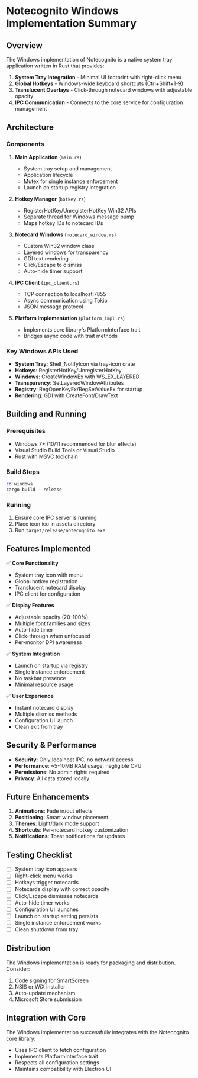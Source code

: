 # Notecognito Windows Implementation Summary

## Overview

The Windows implementation of Notecognito is a native system tray application written in Rust that provides:

1. **System Tray Integration** - Minimal UI footprint with right-click menu
2. **Global Hotkeys** - Windows-wide keyboard shortcuts (Ctrl+Shift+1-9)
3. **Translucent Overlays** - Click-through notecard windows with adjustable opacity
4. **IPC Communication** - Connects to the core service for configuration management

## Architecture

### Components

1. **Main Application** (`main.rs`)
    - System tray setup and management
    - Application lifecycle
    - Mutex for single instance enforcement
    - Launch on startup registry integration

2. **Hotkey Manager** (`hotkey.rs`)
    - RegisterHotKey/UnregisterHotKey Win32 APIs
    - Separate thread for Windows message pump
    - Maps hotkey IDs to notecard IDs

3. **Notecard Windows** (`notecard_window.rs`)
    - Custom Win32 window class
    - Layered windows for transparency
    - GDI text rendering
    - Click/Escape to dismiss
    - Auto-hide timer support

4. **IPC Client** (`ipc_client.rs`)
    - TCP connection to localhost:7855
    - Async communication using Tokio
    - JSON message protocol

5. **Platform Implementation** (`platform_impl.rs`)
    - Implements core library's PlatformInterface trait
    - Bridges async code with trait methods

### Key Windows APIs Used

- **System Tray**: Shell_NotifyIcon via tray-icon crate
- **Hotkeys**: RegisterHotKey/UnregisterHotKey
- **Windows**: CreateWindowEx with WS_EX_LAYERED
- **Transparency**: SetLayeredWindowAttributes
- **Registry**: RegOpenKeyEx/RegSetValueEx for startup
- **Rendering**: GDI with CreateFont/DrawText

## Building and Running

### Prerequisites
- Windows 7+ (10/11 recommended for blur effects)
- Visual Studio Build Tools or Visual Studio
- Rust with MSVC toolchain

### Build Steps
```powershell
cd windows
cargo build --release
```

### Running
1. Ensure core IPC server is running
2. Place icon.ico in assets directory
3. Run `target/release/notecognito.exe`

## Features Implemented

✅ **Core Functionality**
- System tray icon with menu
- Global hotkey registration
- Translucent notecard display
- IPC client for configuration

✅ **Display Features**
- Adjustable opacity (20-100%)
- Multiple font families and sizes
- Auto-hide timer
- Click-through when unfocused
- Per-monitor DPI awareness

✅ **System Integration**
- Launch on startup via registry
- Single instance enforcement
- No taskbar presence
- Minimal resource usage

✅ **User Experience**
- Instant notecard display
- Multiple dismiss methods
- Configuration UI launch
- Clean exit from tray

## Security & Performance

- **Security**: Only localhost IPC, no network access
- **Performance**: ~5-10MB RAM usage, negligible CPU
- **Permissions**: No admin rights required
- **Privacy**: All data stored locally

## Future Enhancements

1. **Animations**: Fade in/out effects
2. **Positioning**: Smart window placement
3. **Themes**: Light/dark mode support
4. **Shortcuts**: Per-notecard hotkey customization
5. **Notifications**: Toast notifications for updates

## Testing Checklist

- [ ] System tray icon appears
- [ ] Right-click menu works
- [ ] Hotkeys trigger notecards
- [ ] Notecards display with correct opacity
- [ ] Click/Escape dismisses notecards
- [ ] Auto-hide timer works
- [ ] Configuration UI launches
- [ ] Launch on startup setting persists
- [ ] Single instance enforcement works
- [ ] Clean shutdown from tray

## Distribution

The Windows implementation is ready for packaging and distribution. Consider:

1. Code signing for SmartScreen
2. NSIS or WiX installer
3. Auto-update mechanism
4. Microsoft Store submission

## Integration with Core

The Windows implementation successfully integrates with the Notecognito core library:

- Uses IPC client to fetch configuration
- Implements PlatformInterface trait
- Respects all configuration settings
- Maintains compatibility with Electron UI